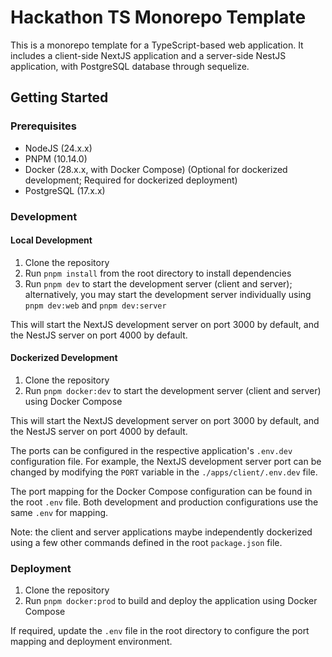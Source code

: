 # Hackathon TS Monorepo Template

This is a monorepo template for a TypeScript-based web application. It includes a client-side NextJS application and a server-side NestJS application, with PostgreSQL database through sequelize.

## Getting Started

### Prerequisites

- NodeJS (24.x.x)
- PNPM (10.14.0)
- Docker (28.x.x, with Docker Compose) (Optional for dockerized development; Required for dockerized deployment)
- PostgreSQL (17.x.x)

### Development

#### Local Development

1. Clone the repository
2. Run `pnpm install` from the root directory to install dependencies
3. Run `pnpm dev` to start the development server (client and server); alternatively, you may start the development server individually using `pnpm dev:web` and `pnpm dev:server`

This will start the NextJS development server on port 3000 by default, and the NestJS server on port 4000 by default.

#### Dockerized Development

1. Clone the repository
2. Run `pnpm docker:dev` to start the development server (client and server) using Docker Compose

This will start the NextJS development server on port 3000 by default, and the NestJS server on port 4000 by default.

The ports can be configured in the respective application's `.env.dev` configuration file. For example, the NextJS development server port can be changed by modifying the `PORT` variable in the `./apps/client/.env.dev` file.

The port mapping for the Docker Compose configuration can be found in the root `.env` file. Both development and production configurations use the same `.env` for mapping.

Note: the client and server applications maybe independently dockerized using a few other commands defined in the root `package.json` file.

### Deployment

1. Clone the repository
2. Run `pnpm docker:prod` to build and deploy the application using Docker Compose

If required, update the `.env` file in the root directory to configure the port mapping and deployment environment.

